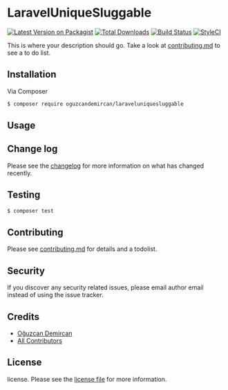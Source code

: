 # LaravelUniqueSluggable

[![Latest Version on Packagist][ico-version]][link-packagist]
[![Total Downloads][ico-downloads]][link-downloads]
[![Build Status][ico-travis]][link-travis]
[![StyleCI][ico-styleci]][link-styleci]

This is where your description should go. Take a look at [contributing.md](contributing.md) to see a to do list.

## Installation

Via Composer

``` bash
$ composer require oguzcandemircan/laraveluniquesluggable
```

## Usage

## Change log

Please see the [changelog](changelog.md) for more information on what has changed recently.

## Testing

``` bash
$ composer test
```

## Contributing

Please see [contributing.md](contributing.md) for details and a todolist.

## Security

If you discover any security related issues, please email author email instead of using the issue tracker.

## Credits

- [Oğuzcan Demircan][link-author]
- [All Contributors][link-contributors]

## License

license. Please see the [license file](license.md) for more information.

[ico-version]: https://img.shields.io/packagist/v/oguzcandemircan/laraveluniquesluggable.svg?style=flat-square
[ico-downloads]: https://img.shields.io/packagist/dt/oguzcandemircan/laraveluniquesluggable.svg?style=flat-square
[ico-travis]: https://img.shields.io/travis/oguzcandemircan/laraveluniquesluggable/master.svg?style=flat-square
[ico-styleci]: https://styleci.io/repos/12345678/shield

[link-packagist]: https://packagist.org/packages/oguzcandemircan/laraveluniquesluggable
[link-downloads]: https://packagist.org/packages/oguzcandemircan/laraveluniquesluggable
[link-travis]: https://travis-ci.org/oguzcandemircan/laraveluniquesluggable
[link-styleci]: https://styleci.io/repos/12345678
[link-author]: https://github.com/oguzcandemircan
[link-contributors]: ../../contributors
